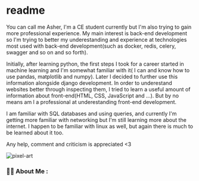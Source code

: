 # readme
You can call me Asher, I'm a CE student currently but I'm also trying to gain more professional experience.
My main interest is back-end development so I'm trying to better my underestanding and experience at technologies most used with back-end development(such as docker, redis, celery, swagger and so on and so forth).

Initially, after learning python, the first steps I took for a career started in machine learning and I'm somewhat familiar with it( I can and know how to use pandas, matplotlib and numpy). Later I decided to further use this information alongside django development.
In order to underestand websites better through inspecting them, I tried to learn a useful amount of information about front-end(HTML, CSS, JavaScript and ...). But by no means am I a professional at underestanding front-end development.


I am familiar with SQL databases and using queries, and currently I'm getting more familiar with networking but I'm still learning more about the internet.
I happen to be familiar with linux as well, but again there is much to be learned about it too.


Any help, comment and criticism is appreciated <3


![pixel-art](https://github.com/asherlith/readme/assets/98652187/b0296956-a975-46e2-a8ba-c6012f41685f)

### :woman_technologist: About Me :
